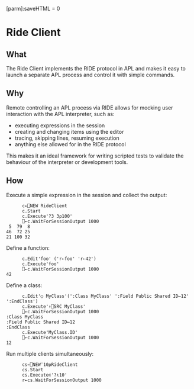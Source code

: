 [parm]:saveHTML = 0


# Ride Client

## What
The Ride Client implements the RIDE protocol in APL and makes it easy to launch a separate APL process and control it with simple commands.

## Why

Remote controlling an APL process via RIDE allows for mocking user interaction with the APL interpreter, such as:
* executing expressions in the session
* creating and changing items using the editor
* tracing, skipping lines, resuming execution
* anything else allowed for in the RIDE protocol

This makes it an ideal framework for writing scripted tests to validate the behaviour of the interpreter or development tools.

## How

Execute a simple expression in the session and collect the output:
```apl
      c←⎕NEW RideClient
      c.Start
      c.Execute'?3 3⍴100'
      ⎕←c.WaitForSessionOutput 1000
 5  79  8                     
46  72 25                     
21 100 32                     
```

Define a function:
```apl
      c.Edit'foo' ('r←foo' 'r←42')
      c.Execute'foo'
      ⎕←c.WaitForSessionOutput 1000  
42 
```

Define a class:
```apl
      c.Edit'○ MyClass'(':Class MyClass' ':Field Public Shared ID←12' ':EndClass') 
      c.Execute'↑⎕SRC MyClass'
      ⎕←c.WaitForSessionOutput 1000
:Class MyClass                                                                   
:Field Public Shared ID←12                                                       
:EndClass                                                                        
      c.Execute'MyClass.ID' 
      ⎕←c.WaitForSessionOutput 1000
12 
```

Run multiple clients simultaneously:
```apl
      cs←⎕NEW¨10⍴RideClient
      cs.Start               
      cs.Execute⊂'?⍳10'       
      r←cs.WaitForSessionOutput 1000
```